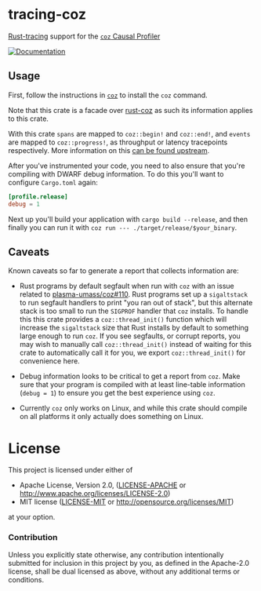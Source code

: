 # tracing-coz

[Rust-tracing](https://github.com/tokio-rs/tracing) support for the [`coz`
Causal Profiler](https://github.com/plasma-umass/coz)

[![Documentation](https://docs.rs/tracing-coz/badge.svg)](https://docs.rs/tracing-coz)

## Usage

First, follow the instructions in [`coz`] to install the `coz` command.

[`coz`]: https://github.com/plasma-umass/coz/#installation

Note that this crate is a facade over
[rust-coz](https://github.com/alexcrichton/coz-rs) as such its information
applies to this crate.

With this crate `spans` are mapped to `coz::begin!` and `coz::end!`, and
`events` are mapped to `coz::progress!`, as throughput or latency tracepoints
respectively. More information on this [can be found
upstream](https://github.com/plasma-umass/coz/#profiling-modes). 

After you've instrumented your code, you need to also ensure that you're
compiling with DWARF debug information. To do this you'll want to configure
`Cargo.toml` again:

```toml
[profile.release]
debug = 1
```

Next up you'll build your application with `cargo build --release`, and then
finally you can run it with `coz run --- ./target/release/$your_binary`.

## Caveats

Known caveats so far to generate a report that collects information are:

* Rust programs by default segfault when run with `coz` with an issue related to
  [plasma-umass/coz#110](https://github.com/plasma-umass/coz/issues/110). Rust
  programs set up a `sigaltstack` to run segfault handlers to print "you ran out
  of stack", but this alternate stack is too small to run the `SIGPROF` handler
  that `coz` installs. To handle this this crate provides a `coz::thread_init()`
  function which will increase the `sigaltstack` size that Rust installs by
  default to something large enough to run `coz`. If you see segfaults, or
  corrupt reports, you may wish to manually call `coz::thread_init()` instead of
  waiting for this crate to automatically call it for you, we export
  `coz::thread_init()` for convenience here.

* Debug information looks to be critical to get a report from `coz`. Make sure
  that your program is compiled with at least line-table information (`debug =
  1`) to ensure you get the best experience using `coz`.

* Currently `coz` only works on Linux, and while this crate should compile on
  all platforms it only actually does something on Linux.

# License

This project is licensed under either of

 * Apache License, Version 2.0, ([LICENSE-APACHE](LICENSE-APACHE) or
   http://www.apache.org/licenses/LICENSE-2.0)
 * MIT license ([LICENSE-MIT](LICENSE-MIT) or
   http://opensource.org/licenses/MIT)

at your option.

### Contribution

Unless you explicitly state otherwise, any contribution intentionally submitted
for inclusion in this project by you, as defined in the Apache-2.0 license,
shall be dual licensed as above, without any additional terms or conditions.
